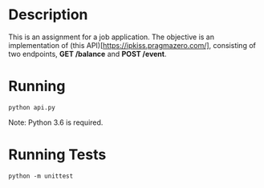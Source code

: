 # Description #

This is an assignment for a job application. The objective is an implementation of (this API)[https://ipkiss.pragmazero.com/], consisting of two endpoints, **GET /balance** and **POST /event**.

# Running #

```
python api.py
```
Note: Python 3.6 is required.

# Running Tests #

```
python -m unittest
```